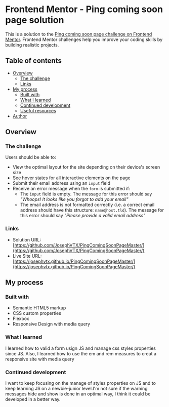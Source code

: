 # Frontend Mentor - Ping coming soon page solution

This is a solution to the [Ping coming soon page challenge on Frontend Mentor](https://www.frontendmentor.io/challenges/ping-single-column-coming-soon-page-5cadd051fec04111f7b848da). Frontend Mentor challenges help you improve your coding skills by building realistic projects. 

## Table of contents

- [Overview](#overview)
  - [The challenge](#the-challenge)
  - [Links](#links)
- [My process](#my-process)
  - [Built with](#built-with)
  - [What I learned](#what-i-learned)
  - [Continued development](#continued-development)
  - [Useful resources](#useful-resources)
- [Author](#author)

## Overview

### The challenge

Users should be able to:

- View the optimal layout for the site depending on their device's screen size
- See hover states for all interactive elements on the page
- Submit their email address using an `input` field
- Receive an error message when the `form` is submitted if:
	- The `input` field is empty. The message for this error should say *"Whoops! It looks like you forgot to add your email"*
	- The email address is not formatted correctly (i.e. a correct email address should have this structure: `name@host.tld`). The message for this error should say *"Please provide a valid email address"*


### Links

- Solution URL: [https://github.com/JosephVTX/PingComingSoonPageMaster/](https://github.com/JosephVTX/PingComingSoonPageMaster/)
- Live Site URL: [https://josephvtx.github.io/PingComingSoonPageMaster/](https://josephvtx.github.io/PingComingSoonPageMaster/)

## My process

### Built with

- Semantic HTML5 markup
- CSS custom properties
- Flexbox
- Responsive Design with media query


### What I learned

I learned how to valid a form usign JS and manage css styles properties since JS. Also, I learned how to use the em and rem measures to creat a responsive site with media query

### Continued development

I want to keep focusing on the manage of styles properties on JS and to keep learning JS on a newbie-junior level.I'm not sure if the warning messages hide and show is done in an optimal way, I think it could be developed in a better way.

